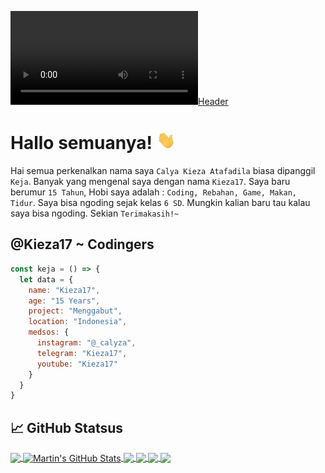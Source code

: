 [![Header](@Kieza17.mp4 "Profile Me")](https://kieza17.github.io/)

# Hallo semuanya! <img src="wave.gif" width="30px">

Hai semua perkenalkan nama saya `Calya Kieza Atafadila` biasa dipanggil `Keja`. Banyak yang mengenal saya dengan nama `Kieza17`. Saya baru berumur `15 Tahun`, Hobi saya adalah : `Coding, Rebahan, Game, Makan, Tidur`. Saya bisa ngoding sejak kelas `6 SD`. Mungkin kalian baru tau kalau saya bisa ngoding. Sekian `Terimakasih!~`

## @Kieza17 ~ Codingers

```js
const keja = () => {
  let data = {
    name: "Kieza17",
    age: "15 Years",
    project: "Menggabut",
    location: "Indonesia",
    medsos: {
      instagram: "@_calyza",
      telegram: "Kieza17",
      youtube: "Kieza17"
    }
  }
}
```

## &#x1f4c8; GitHub Statsus

<a href="https://github.com/MartinHeinz/MartinHeinz">
  <img align="center" src="https://github-readme-stats.vercel.app/api/top-langs/?username=Kieza17&hide=java,html,tex&title_color=ffffff&text_color=c9cacc&icon_color=2bbc8a&bg_color=1d1f21&langs_count=3" />
</a>
<a href="https://github.com/MartinHeinz/MartinHeinz">
  <img align="center" src="https://github-readme-stats.vercel.app/api?username=Kieza17&show_icons=true&line_height=27&count_private=true&title_color=ffffff&text_color=c9cacc&icon_color=2bbc8a&bg_color=1d1f21" alt="Martin's GitHub Stats" />
</a>

<a href="https://github.com/MartinHeinz/python-project-blueprint">
  <img align="center" src="https://github-readme-stats.vercel.app/api/pin/?username=Kieza17&repo=Spamming_WhatsApp_Console&title_color=ffffff&text_color=c9cacc&icon_color=2bbc8a&bg_color=1d1f21" />
</a>
<a href="https://github.com/MartinHeinz/python-project-blueprint">
  <img align="center" src="https://github-readme-stats.vercel.app/api/pin/?username=Kieza17&repo=Spamming_WhatsApp_Console&title_color=ffffff&text_color=c9cacc&icon_color=2bbc8a&bg_color=1d1f21" />
</a>
<a href="https://github.com/MartinHeinz/python-project-blueprint">
  <img align="center" src="https://github-readme-stats.vercel.app/api/pin/?username=Kieza17&repo=Spamming_WhatsApp_Console&title_color=ffffff&text_color=c9cacc&icon_color=2bbc8a&bg_color=1d1f21" />
</a>
<a href="https://github.com/MartinHeinz/python-project-blueprint">
  <img align="center" src="https://github-readme-stats.vercel.app/api/pin/?username=Kieza17&repo=Spamming_WhatsApp_Console&title_color=ffffff&text_color=c9cacc&icon_color=2bbc8a&bg_color=1d1f21" />
</a>
